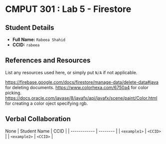 # CMPUT 301 : Lab 5 - Firestore

## Student Details

- **Full Name:** `Rabeea Shahid`
- **CCID:** `rabeea`

## References and Resources

List any resources used here, or simply put `N/A` if not applicable.

https://firebase.google.com/docs/firestore/manage-data/delete-data#java for deleting documents.
https://www.colorhexa.com/6750a4 for color picking.
https://docs.oracle.com/javase/8/javafx/api/javafx/scene/paint/Color.html for creating a color oject specifying rgb.

## Verbal Collaboration

None
| Student Name | CCID     |
| ------------ | -------- |
| `<example1>` | `<CCID>` |
| `<example2>` | `<CCID>` |
